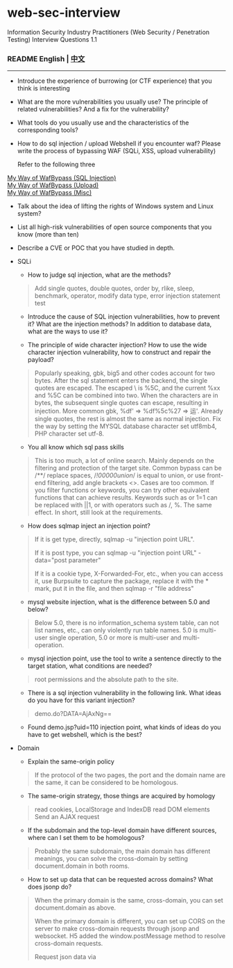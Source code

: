  # web-sec-interview

Information Security Industry Practitioners (Web Security / Penetration Testing) Interview Questions 1.1

### README English | [中文](README_CN.md)

---

   * Introduce the experience of burrowing (or CTF experience) that you think is interesting

   * What are the more vulnerabilities you usually use? The principle of related vulnerabilities? And a fix for the vulnerability?

   * What tools do you usually use and the characteristics of the corresponding tools?
 
   * How to do sql injection / upload Webshell if you encounter waf? Please write the process of bypassing WAF (SQLi, XSS, upload vulnerability)
   
     Refer to the following three
    
  <a href="https://xz.aliyun.com/t/265/">My Way of WafBypass (SQL Injection)</a><br />
  <a href="https://xz.aliyun.com/t/337/">My Way of WafBypass (Upload)</a><br />
  <a href="https://xz.aliyun.com/t/265/">My Way of WafBypass (Misc)</a><br />

   * Talk about the idea of ​​lifting the rights of Windows system and Linux system?
 
   * List all high-risk vulnerabilities of open source components that you know (more than ten)
 
   * Describe a CVE or POC that you have studied in depth.
 


* SQLi
   * How to judge sql injection, what are the methods?
    > Add single quotes, double quotes, order by, rlike, sleep, benchmark, operator, modify data type, error injection statement test
   
   * Introduce the cause of SQL injection vulnerabilities, how to prevent it? What are the injection methods? In addition to database data, what are the ways to use it?
   
   * The principle of wide character injection? How to use the wide character injection vulnerability, how to construct and repair the payload?
    > Popularly speaking, gbk, big5 and other codes account for two bytes. After the sql statement enters the backend, the single quotes are escaped. The escaped \ is %5C, and the current %xx and %5C can be combined into two. When the characters are in bytes, the subsequent single quotes can escape, resulting in injection. More common gbk, %df' =>
%df%5c%27 => 运'. Already single quotes, the rest is almost the same as normal injection.
    > Fix the way by setting the MYSQL database character set utf8mb4, PHP character set utf-8.

   * You all know which sql pass skills
    > This is too much, a lot of online search. Mainly depends on the filtering and protection of the target site. Common bypass can be /**/ replace spaces, /*!00000union*/ is equal to union, or use front-end filtering, add angle brackets <>. Cases are too common. If you filter functions or keywords, you can try other equivalent functions that can achieve results. Keywords such as or 1=1 can be replaced with ||1, or with operators such as /, %. The same effect. In short, still look at the requirements.


   * How does sqlmap inject an injection point?
    > If it is get type, directly, sqlmap -u "injection point URL".
    >
    > If it is post type, you can sqlmap -u "injection point URL" -data="post parameter"
    >
    > If it is a cookie type, X-Forwarded-For, etc., when you can access it, use Burpsuite to capture the package, replace it with the * mark, put it in the file, and then sqlmap -r "file address"
    
   * mysql website injection, what is the difference between 5.0 and below?
    > Below 5.0, there is no information_schema system table, can not list names, etc., can only violently run table names.
    > 5.0 is multi-user single operation, 5.0 or more is multi-user and multi-operation.
    
   * mysql injection point, use the tool to write a sentence directly to the target station, what conditions are needed?
    > root permissions and the absolute path to the site.
   
   * There is a sql injection vulnerability in the following link. What ideas do you have for this variant injection?
   > demo.do?DATA=AjAxNg==
 
   * Found demo.jsp?uid=110 injection point, what kinds of ideas do you have to get webshell, which is the best?

* Domain
   * Explain the same-origin policy
    > If the protocol of the two pages, the port and the domain name are the same, it can be considered to be homologous.
   
   * The same-origin strategy, those things are acquired by homology
    > read cookies, LocalStorage and IndexDB
    > read DOM elements
    > Send an AJAX request
    >
   * If the subdomain and the top-level domain have different sources, where can I set them to be homologous?
    > Probably the same subdomain, the main domain has different meanings, you can solve the cross-domain by setting document.domain in both rooms.
   * How to set up data that can be requested across domains? What does jsonp do?
    > When the primary domain is the same, cross-domain, you can set document.domain as above.
    >
    > When the primary domain is different, you can set up CORS on the server to make cross-domain requests through jsonp and websocket. H5 added the window.postMessage method to resolve cross-domain requests.
    >
    > Request json data via <script> like server, not subject to the same-origin policy.

   * What is the business meaning of jsonp?
   
* Ajax
   * Does Ajax follow the same-origin policy?
    > The full name of ajax is Asynchronous JavaScript and XML, asynchronous javascript and XML technology. Follow the same-origin policy, but can be circumvented by jsonp, etc.
    
   * How to use JSON injection?
    > XSS cross-site attack
    
   * What is the difference between JSON and JSONP?
   * JSONP hijacking utilization and repair plan?

* Browser strategy
   * What are the security policies between different browsers, such as chrome, firefox, IE
    > All three browsers follow the same-origin policy, Content Security Policy (CSP), Cookie Security Policy (httponly, Secure, Path)
    
   * What is CSP? How to set up CSP?
   > CSP: Content Security Policy, content security policy. It is a security mechanism for breeding XSS attacks. The idea is to configure trusted content sources in the form of server whitelists, which can be used by client web application code.

* XSS
   * What is XSS and how is it repaired?
    > XSS is a cross-site scripting attack, in which data submitted by users can be constructed to execute, thus stealing user information and other attacks. Fixing method: Escape character entities, use HTTP Only to prohibit JavaScript from reading cookie values, check on input, and use the same character encoding for browser and web application.
   * What happened to xss?
    > Personal understanding is to safely filter the data submitted by the user and then directly input into the page, causing the execution of the js code. As for the specific scene, there is a risk that the output may be affected by xss.
   * XSS persistence?
   * If you are given an XSS vulnerability, what additional conditions do you need to construct a worm?
    > XSS worm: XSS attacks can cause mutual infections among users in the system, causing the entire system user to fall, and the XSS vulnerability that can cause this harm becomes an XSS worm.
    >
    > 1. Construct a self-replicating reflective XSS
    >
    > 2, insert comments, message box
    >
    > 3. The user clicks on the link and the link content points to the same XSS vector. That is, the page of the stored type xss injected into the worm code. When the link is clicked, it will continue to cause the worm to spread.
   * Where can a worm appear on social networking sites?
    >Message Board/Comment/Article Post/Private Message...
   * If you are called to defend against worms, what methods do you have?
    > 1. Change the name of the local destructive program.
2. Close the executable file.
3. Prohibit "FileSystemObject" to effectively control the spread of VBS virus. Specific operation method: Use regsvr32 scrrun.dll /u this command to disable file system objects.
4. Open the browser's security settings.
   * If you are given an XSS blind hit vulnerability, but the information returned shows that his background is on the intranet and can only be accessed using intranet, how do you use this XSS?
    > github has some ready-made xss scripts for scanning intranet ports, which can be used for reference, and then further utilized according to the detected information, such as opening redis, etc., and then using the vulnerability to getshell.
   * How to prevent XSS vulnerabilities, how to do it in the front end, how to do it in the back end, where is better, and why?
   * How does the black box detect XSS vulnerabilities?

* CRLF injection
  * Principle of CRLF injection
    > CRLF is the abbreviation for carriage return + line feed. I have encountered relatively few, and I have never dug through such a hole. In short, it is generally possible to control the response of the server by submitting a malicious data containing a carriage return and a line feed. I have encountered potential CRLF after submitting a carriage return and a new line. The use of CRLF can be XSS, malicious redirect location, and set-cookie.

* CSRF
   * What is CSRF? How to fix it?
    > CSRF is a cross-site request forgery attack. XSS is one of many means of implementing CSRF because there is no confirmation that the user is voluntarily initiated when the critical operation is performed. Fix: Filter out the pages that need to be protected and embed the Token, enter the password again, and verify the Referer.
   * What is the nature of the CSRF vulnerability?
    > CSRF is a cross-site request forgery that sends a request to the server as a victim. In essence, the individual feels that the server does not check the identity of the user who submitted the operation while performing some sensitive operations.
  * What are the methods to defend against CSRF? How does JAVA defend against CSRF vulnerabilities? Is token useful?
   > Defense CSRF is generally plus referer and csrf_token.
   > For details, please refer to this <a href="https://www.ibm.com/developerworks/cn/web/1102_niugang_csrf/index.html">CSRF attack response to CSRF attacks</a>
   
  * What is the difference between CSRF, SSRF and replay attacks?
   > CSRF is a cross-site request forgery attack initiated by the client
   >
   > SSRF is server-side request forgery, initiated by the server
   >
   > Replay attack is to replay the intercepted data packets for identity authentication and other purposes.

* SSRF
  * SSRF vulnerability principle, utilization and repair plan? What is the difference between Java and PHP SSRF?

* Logical Vulnerabilities
   * Say at least three business logic vulnerabilities and how to fix them?
    > 1) The password recovery vulnerability exists in the password to allow brute force cracking, the existence of universal recovery documents, the ability to skip the verification step, the recovery of the voucher can be obtained, etc. to obtain the password through the password recovery function provided by the manufacturer.
    >
    > 2) The most common authentication vulnerability is session fixed attack and cookie spoofing. You can fake user identity by getting Session or Cookie.
    >
    > 3) The verification code exists in the verification code vulnerability to allow brute force cracking, and the verification code can be bypassed by Javascript or packet modification.

* Override access (horizontal/vertical/unauthorized)
 * Talk about the difference between horizontal/vertical/unauthorized unauthorized access?
 * How to detect the violation of power?

* XML injection
 * What is XXE? What is the repair plan?
  * XXE is an XML external entity injection attack. XML can request local or remote content by calling an entity. Similar to remote file protection, it can cause related security issues, such as sensitive file reading. Repair method: The XML parsing library strictly prohibits the parsing of external entities when called.

* URL redirection
 * URL whitelist bypass

* HTML5
   * Talk about the new security features of HTML5
    > H5 has added a lot of tags and has a lot of options to bypass the xss defense. There is also the addition of local storage, localstorage and session storage, which can be modified by xss to achieve a similar storage xss effect.
<code>
<video onerror=alert(1)><source>
<video><sourceonerror="javascript:alert(1)"
<video src=".." onloadedmetadata="alert(1)" ondurationchanged="alert(2)" ontimeupdate="alert(3)"></video>
<video><sourceonerrorsourceonerrorsourceonerrorsourceonerror="javascript:alert(1)">
<videopostervideopostervideopostervideoposter=”javascript:alert(1)”>
</code>
   * What tags should be included in the HTML5 whitelist?
See <a href="https://segmentfault.com/a/1190000003756563">HTML5 Security Issues</a>

* java
   * What java framework do you know about?
    > struts2 , spring, spring security, shiro, etc.
    >
   * What is the MVC structure of java, and what is the order of data flow to the database?
   * Understand the java sandbox?
   * Can ibats' parameterized query control sql injection effectively? Is there a dangerous way to cause sql injection?
   * Talk about the principle of two struts2 vulnerabilities
   * What role does ongl play in this payload?
   * What is the hexadecimal encoding of the character \u0023? Why use him in the payload?
   * Does java vulnerabilities occur when executing system commands? What statements are there in java, methods can execute system commands
   * If you are asked to fix an xss vulnerability, will you fix it in that layer of the java program?
   * Where is the xss filter set in the java program?
   * Say what problems may exist in the security of java class reflections
   * The principle of Java deserialization vulnerability? Solution?

* PHP
   * What methods are available in php to prevent errors from being echoed?
    > php's configuration file php.ini has been modified. When display_errors = On is changed to display_errors = off, there is no error message.
    > Add error_reporting(0) at the beginning of the php script; it can also achieve the effect of closing the error.
    > In addition to the above, you can also add @ in front of the execution statement
   * What security features can be set by php.ini
   
    > Close the error, set open_basedir, disable the dangerous function, open gpc. There is a specific article on the security configuration, which belongs to the scope of operation and maintenance.
    >
   * What is the principle of php's %00 truncation?
   
    > Exist in version 5.3.4, generally use the truncation of the file name when the file is uploaded, or there may be a 00 stage when the file is operated. For example, filename=test.php%00.txt will be truncated to test.php, and 00 is ignored. When the system reads the file name, if it encounters 0x00, it will consider that the reading has ended.
    >
   * php webshell detection, what are the methods?
    > Personally, there are two types of static detection and dynamic detection. Static detection, such as finding dangerous functions, such as eval, system, etc. Dynamic detection is the action to be performed when the script is running, such as file operations, socket operations, and so on. The specific method can be detected by D shield or other killing software, and now there is webshell recognition based on machine learning.
    >
   * php LFI, what is the principle of local vulnerability? Write a code with a vulnerability. How to find out by hand? How do you traverse the file if there is no error returning?
   * The principle of php deserialization vulnerability? Solution?

* Middleware
   * What security hardening does tomcat do?
   * If tomcat restarts, under webapps, will the background you delete be back again?
   * Common web server middleware container.
    > IIS, Apache, nginx, Lighttpd, Tomcat
    >
    * What are the more common middleware containers in JAVA?
    > Tomcat/Jetty/JBOSS/WebLogic/Coldfusion/Websphere/GlassFish
   * Talk about common middleware parsing exploits
    > IIS 6.0
     > /xx.asp/xx.jpg "xx.asp" is the folder name
     >
    > IIS 7.0/7.5
    > Default Fast-CGI is enabled. Enter /1.php directly after the image address in the url, and the normal image will be parsed as php.
    >
    > Nginx
     > The version is less than or equal to 0.8.37. The method is the same as IIS 7.0/7.5, and the Fast-CGI can be used when it is closed.
     > empty byte code xxx.jpg%00.php
     >
    > Apache
     > The uploaded file is named test.php.x1.x2.x3, and Apache is suffixed from right to left.
     >
    > lighttpd
     > xx.jpg/xx.php
     >
   * How does Redis' unauthorized access vulnerability exploit?

* Database
   * What is the difference between MySQL UDF and 5.1 and above, and what are the conditions?
   
   > 1) Mysql version is larger than 5.1 version udf.dll file must be placed in the lib\plugin folder under the MYSQL installation directory.
   >
   > 2) Mysql version is less than version 5.1. The udf.dll file is placed in c:\windows\system32 under Windows 2003 and c:\winnt\system32 under windows2000.
   >
   > 3) Master the mysql database account has the mysql insert and delete permissions to create and discard the function, generally the root account is better, with the other accounts of the root account can also be used.
   >
   > 4) Permission to write udf.dll to the appropriate directory.

   * What libraries are available by default in the mysql database? Say the name of the library
   
    > infomation_schema, msyql, performance_scheme, test
    >
   * mysql username and password are stored in that table? What encryption method does mysql password use?
    > The user table under the mysql database.
    >
   * mysql table permissions, in addition to additions and deletions to change the check, file read and write, what permissions?
   * How to do mysql security?
   * How to private sqlserver public permission
   * Windows, Linux, database reinforcement and power reduction ideas, choose one

* Linux
   * Briefly describe what needs to be done for Linux system security hardening
   * What tools do you use to determine if the system has a back door?
   * What is Selinux for Linux? How to set up Selinux?
   * Which layer of iptables work in the TCPIP model?
   * If the kernel cannot be upgraded, how can I ensure that the system is not authorized by the known exp?
   * What are the logs in syslog? Where to find the log of the installation software?
   * How to query the login log of ssh? How to configure the log format of syslog?
   * Can syslog be viewed directly using tools such as vi? Is it a binary file?
   * How do you respond to an emergency if a Linux server is compromised?
   * Common commands for bounce shells? Which kind of shell does it usually rebound? why?

* Emergency Response
  * What kinds of backdoor implementations are there?
  * What is the idea of ​​webshell detection?
  * After the Trojan in the Linux server, please briefly describe the emergency ideas?
  * How should I respond to an emergency after encountering a new 0day\ (such as Struts2\)?
  * In which directions can the security assessment be conducted before the new business goes online?
  * From which directions can the existing system be audited to find out the security risks?

* Information Collection
   * What information is collected when you step on the point?
   * The role of DNS in penetration
   * How to get around the CDN to get the real IP of the target website, talk about your ideas?
 
    <a href="https://zhuanlan.zhihu.com/p/33440472">Summary of ways to bypass the CDN to find real IP on the site</a>
    
   * If you are given a website, what is your penetration testing idea?
Subject to written authorization

    * 1. Information collection
    > 1) Obtain the whois information of the domain name, obtain the registrant's email name and phone number.
    >
    > 2) Query the server side station and the sub-domain name site, because the main station is generally difficult, so first look at the side stations for general-purpose cms or other vulnerabilities.
    >
    > 3) View the server operating system version, web middleware, to see if there are known vulnerabilities, such as IIS, APACHE, NGINX parsing vulnerabilities
    >
    > 4) View the IP, perform an IP address port scan, and perform vulnerability detection on the responding port, such as rsync, heart bleeding,
     Mysql, ftp, ssh weak password, etc.
    > 5) Scan the site directory structure to see if you can traverse the directory, or sensitive file leaks, such as php probe
    >
    > 6) google hack further probes website information, background, sensitive files
    
    * 2. Vulnerability scanning
    > Start detecting vulnerabilities such as XSS, CSRF, SQL injection, code execution, command execution, unauthorized access, directory read, arbitrary file read,
     Download, file contains, remote command execution, weak password, upload, editor vulnerability, brute force, etc.
    * 3. Exploitation
    > Get the webshell or other permissions using the above method
    * 4. Privilege promotion
    > Elevate the server, such as mysql udf privilege under windows, serv-u privilege, windows low version of the vulnerability, such as iis6, pr,
     Brazilian barbecue
    > linux dirty cow vulnerability, linux kernel version vulnerabilities, mysql root privilege under linux and oracle low privilege
    * 5. Log cleaning
    * 6. Summary report and repair plan


   * In the infiltration process, what is the value of collecting the target station registrant mailbox for us?
   
    > 1) Drop the social library to see if there is any password leaked, and then try to log in to the background with the leaked password.
    >
    > 2) Use the mailbox as a keyword to throw into the search engine.
    >
    > 3) Use the searched related information to find other mails and get the common social accounts.
    >
    > 4) Social workers find social accounts, which may find the administrator's habit of setting passwords.
    >
    > 5) Use the existing information to generate a dedicated dictionary.
    >
    > 6) Observe what non-popular websites the administrator often visits, take it, and you will get more good things.
    
   * What is the significance of determining the CMS of the website for infiltration?
   
    > 1) Find vulnerable bugs on the web.
    >
    > 2) If open source, you can also download the corresponding source code for code auditing.
    >
    > 3) A mature and relatively safe CMS, the meaning of sweeping the catalog when infiltrating?
    >
    > 4) sensitive files, secondary directory scanning
    >
    > 5) The misoperation of the webmaster such as: compressed files of the website backup, description.txt, secondary directory may store other sites

